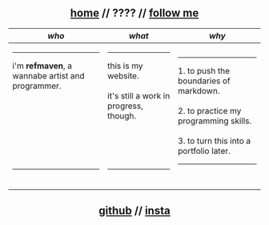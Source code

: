 <div align="center">
  <h2>
    <span style="text-decoration: underline;">home</span> //
    <a>????</a> //
    <a href="#follow">follow me</a>
  </h2>
  <table>
    <thead>
      <tr>
        <th><em>who</em></th>
        <th><em>what</em></th>
        <th><em>why</em></th>
      </tr>
    </thead>
    <tbody>
      <tr>
        <td>
          <hr>
          i'm <strong>refmaven</strong>, a wannabe artist and programmer.
          <br><br><br><br><br><br><br><br>
          <hr>
          <br>
        </td>
        <td>
          <hr>
          this is my website.
          <br><br>
          it's still a work in progress, though.
          <br><br><br><br><br>
          <hr>
          <br>
        </td>
        <td>
          <hr>
          1. to push the boundaries of markdown.
          <br><br>
          2. to practice my programming skills.
          <br><br>
          3. to turn this into a portfolio later.
          <hr>
          <br>
        </td>
      </tr>
    </tbody>
  </table>  
  <h2 id="follow">
   <a href="https://github.com/refmaven">github</a> //  
   <a href="https://instagram.com/refmaven">insta</a>
  </h2>
</div>
